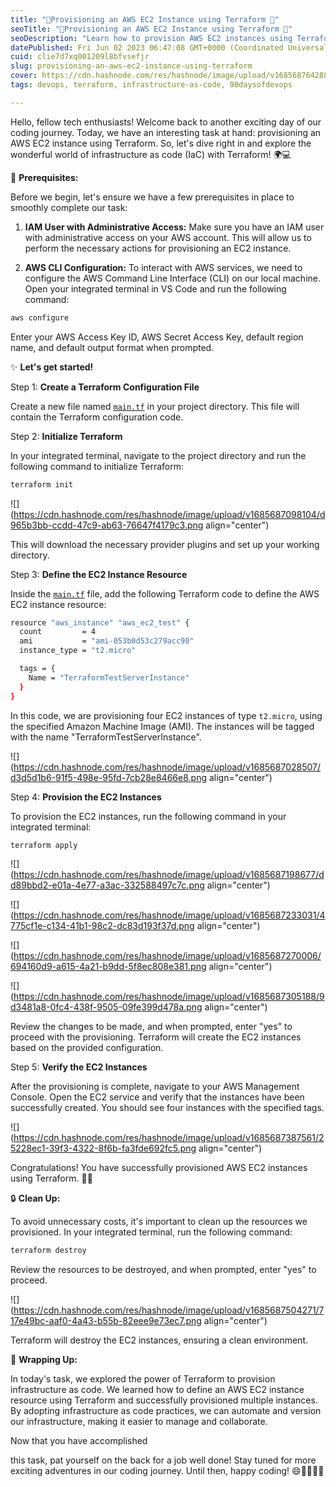 ```yaml
---
title: "📝Provisioning an AWS EC2 Instance using Terraform 🚀"
seoTitle: "📝Provisioning an AWS EC2 Instance using Terraform 🚀"
seoDescription: "Learn how to provision AWS EC2 instances using Terraform in this detailed blog.Discover the power of infrastructure as code (IaC) and automate your infra."
datePublished: Fri Jun 02 2023 06:47:08 GMT+0000 (Coordinated Universal Time)
cuid: clie7d7xq001209l8bfvsefjr
slug: provisioning-an-aws-ec2-instance-using-terraform
cover: https://cdn.hashnode.com/res/hashnode/image/upload/v1685687642889/e6048799-675c-498e-9f4c-10d561ae5bff.webp
tags: devops, terraform, infrastructure-as-code, 90daysofdevops

---
```


Hello, fellow tech enthusiasts! Welcome back to another exciting day of our coding journey. Today, we have an interesting task at hand: provisioning an AWS EC2 instance using Terraform. So, let's dive right in and explore the wonderful world of infrastructure as code (IaC) with Terraform! 🌍💻

🔑 **Prerequisites:**

Before we begin, let's ensure we have a few prerequisites in place to smoothly complete our task:

1. **IAM User with Administrative Access:** Make sure you have an IAM user with administrative access on your AWS account. This will allow us to perform the necessary actions for provisioning an EC2 instance.
    
2. **AWS CLI Configuration:** To interact with AWS services, we need to configure the AWS Command Line Interface (CLI) on our local machine. Open your integrated terminal in VS Code and run the following command:
    

```bash
aws configure
```

Enter your AWS Access Key ID, AWS Secret Access Key, default region name, and default output format when prompted.

✨ **Let's get started!**

Step 1: **Create a Terraform Configuration File**

Create a new file named [`main.tf`](http://main.tf) in your project directory. This file will contain the Terraform configuration code.

Step 2: **Initialize Terraform**

In your integrated terminal, navigate to the project directory and run the following command to initialize Terraform:

```bash
terraform init
```

![](https://cdn.hashnode.com/res/hashnode/image/upload/v1685687098104/d965b3bb-ccdd-47c9-ab63-76647f4179c3.png align="center")

This will download the necessary provider plugins and set up your working directory.

Step 3: **Define the EC2 Instance Resource**

Inside the [`main.tf`](http://main.tf) file, add the following Terraform code to define the AWS EC2 instance resource:

```bash
resource "aws_instance" "aws_ec2_test" {
  count         = 4
  ami           = "ami-053b0d53c279acc90"
  instance_type = "t2.micro"

  tags = {
    Name = "TerraformTestServerInstance"
  }
}
```

In this code, we are provisioning four EC2 instances of type `t2.micro`, using the specified Amazon Machine Image (AMI). The instances will be tagged with the name "TerraformTestServerInstance".

![](https://cdn.hashnode.com/res/hashnode/image/upload/v1685687028507/d3d5d1b6-91f5-498e-95fd-7cb28e8466e8.png align="center")

Step 4: **Provision the EC2 Instances**

To provision the EC2 instances, run the following command in your integrated terminal:

```bash
terraform apply
```

![](https://cdn.hashnode.com/res/hashnode/image/upload/v1685687198677/dd89bbd2-e01a-4e77-a3ac-332588497c7c.png align="center")

![](https://cdn.hashnode.com/res/hashnode/image/upload/v1685687233031/4775cf1e-c134-41b1-98c2-dc83d193f37d.png align="center")

![](https://cdn.hashnode.com/res/hashnode/image/upload/v1685687270006/694160d9-a615-4a21-b9dd-5f8ec808e381.png align="center")

![](https://cdn.hashnode.com/res/hashnode/image/upload/v1685687305188/9d3481a8-0fc4-438f-9505-09fe399d478a.png align="center")

Review the changes to be made, and when prompted, enter "yes" to proceed with the provisioning. Terraform will create the EC2 instances based on the provided configuration.

Step 5: **Verify the EC2 Instances**

After the provisioning is complete, navigate to your AWS Management Console. Open the EC2 service and verify that the instances have been successfully created. You should see four instances with the specified tags.

![](https://cdn.hashnode.com/res/hashnode/image/upload/v1685687387561/25228ec1-39f3-4322-8f6b-fa3fde692fc5.png align="center")

Congratulations! You have successfully provisioned AWS EC2 instances using Terraform. 🎉🎉

🔒 **Clean Up:**

To avoid unnecessary costs, it's important to clean up the resources we provisioned. In your integrated terminal, run the following command:

```bash
terraform destroy
```

Review the resources to be destroyed, and when prompted, enter "yes" to proceed.

![](https://cdn.hashnode.com/res/hashnode/image/upload/v1685687504271/717e49bc-aaf0-4a43-b55b-82eee9e73ec7.png align="center")

Terraform will destroy the EC2 instances, ensuring a clean environment.

📝 **Wrapping Up:**

In today's task, we explored the power of Terraform to provision infrastructure as code. We learned how to define an AWS EC2 instance resource using Terraform and successfully provisioned multiple instances. By adopting infrastructure as code practices, we can automate and version our infrastructure, making it easier to manage and collaborate.

Now that you have accomplished

this task, pat yourself on the back for a job well done! Stay tuned for more exciting adventures in our coding journey. Until then, happy coding! 😄👩‍💻👨‍💻
